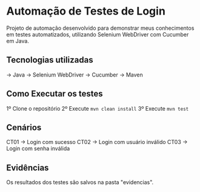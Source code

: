 # Automação de Testes de Login

Projeto de automação desenvolvido para demonstrar meus conhecimentos em testes automatizados, utilizando Selenium WebDriver com Cucumber em Java.

## Tecnologias utilizadas
-> Java
-> Selenium WebDriver
-> Cucumber
-> Maven

## Como Executar os testes
1º Clone o repositório
2º Execute `mvn clean install`
3º Execute `mvn test`

## Cenários
CT01 -> Login com sucesso
CT02 -> Login com usuário inválido
CT03 -> Login com senha inválida

## Evidências
Os resultados dos testes são salvos na pasta "evidencias". 

